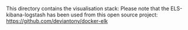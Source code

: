 This directory contains the visualisation stack:
Please note that the ELS-kibana-logstash has been used from this open source project: https://github.com/deviantony/docker-elk  
